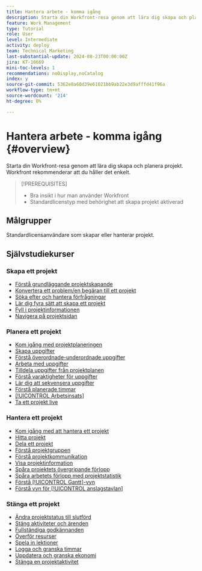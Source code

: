 ```yaml
---
title: Hantera arbete - komma igång
description: Starta din Workfront-resa genom att lära dig skapa och planera projekt. Workfront rekommenderar att du håller det enkelt.
feature: Work Management
type: Tutorial
role: User
level: Intermediate
activity: deploy
team: Technical Marketing
last-substantial-update: 2024-08-23T00:00:00Z
jira: KT-10669
mini-toc-levels: 1
recommendations: noDisplay,noCatalog
index: y
source-git-commit: 5362e8a60d39e61021bb9ab22e3d9afffd41f96a
workflow-type: tm+mt
source-wordcount: '214'
ht-degree: 0%

---
```



# Hantera arbete - komma igång {#overview}

Starta din Workfront-resa genom att lära dig skapa och planera projekt. Workfront rekommenderar att du håller det enkelt.

>[!PREREQUISITES]
>
>* Bra insikt i hur man använder Workfront
>* Standardlicenstyp med behörighet att skapa projekt aktiverad


## Målgrupper

Standardlicensanvändare som skapar eller hanterar projekt.

## Självstudiekurser

### Skapa ett projekt

* [Förstå grundläggande projektskapande](/help/manage-work/projects/understand-basic-project-creation.md)
* [Konvertera ett problem/en begäran till ett projekt](/help/manage-work/issues-requests/create-a-project-from-a-request.md)
* [Söka efter och hantera förfrågningar](/help/manage-work/issues-requests/find-requests.md)
* [Lär dig fyra sätt att skapa ett projekt](/help/manage-work/projects/understand-other-ways-to-create-projects.md)
* [Fyll i projektinformationen](/help/manage-work/projects/fill-in-the-project-details.md)
* [Navigera på projektsidan](/help/manage-work/projects/navigate-the-project-page.md)


### Planera ett projekt

* [Kom igång med projektplaneringen](/help/manage-work/projects/getting-started-plan-a-project.md)
* [Skapa uppgifter](/help/manage-work/tasks/how-to-create-tasks.md)
* [Förstå överordnade-underordnade uppgifter](/help/manage-work/tasks/understand-parent-child-tasks.md)
* [Arbeta med uppgifter](/help/manage-work/tasks/work-with-tasks.md)
* [Tilldela uppgifter från projektplanen](/help/manage-work/tasks/assign-tasks-from-the-project-plan.md)
* [Förstå varaktigheter för uppgifter](/help/manage-work/tasks/understand-task-durations.md)
* [Lär dig att sekvensera uppgifter](/help/manage-work/tasks/learn-to-sequence-tasks.md)
* [Förstå planerade timmar](/help/manage-work/tasks/understand-planned-hours.md)
* [[!UICONTROL Arbetsinsats]](/help/manage-work/tasks/understand-work-effort.md)
* [Ta ett projekt live](/help/manage-work/projects/take-a-project-live.md)

### Hantera ett projekt

* [Kom igång med att hantera ett projekt](/help/manage-work/projects/getting-started-manage-a-project.md)
* [Hitta projekt](/help/manage-work/projects/find-projects.md)
* [Dela ett projekt](/help/manage-work/projects/share-a-project.md)
* [Förstå projektgruppen](/help/manage-work/projects/understand-the-project-team.md)
* [Förstå projektkommunikation](/help/manage-work/projects/understand-project-communication.md)
* [Visa projektinformation](/help/manage-work/projects/view-project-information.md)
* [Spåra projektets övergripande förlopp](/help/manage-work/projects/track-overall-project-progress.md)
* [Spåra arbetets förlopp med projektstatistik](/help/manage-work/projects/track-work-progress-with-project-metrics.md)
* [Förstå [!UICONTROL Gantt]-vyn](/help/manage-work/projects/understand-the-gantt-view.md)
* [Förstå vyn för [!UICONTROL anslagstavlan]](/help/manage-work/projects/understand-the-board-view.md)


### Stänga ett projekt

* [Ändra projektstatus till slutförd](/help/manage-work/projects/change-the-project-status.md)
* [Stäng aktiviteter och ärenden](/help/manage-work/close-a-project/close-tasks-and-issues.md)
* [Fullständiga godkännanden](/help/manage-work/close-a-project/complete-approvals.md)
* [Överför resurser](/help/manage-work/close-a-project/upload-assets.md)
* [Spela in lektioner](/help/manage-work/close-a-project/lessons-learned-from-closing-a-project.md)
* [Logga och granska timmar](/help/manage-work/close-a-project/log-and-review-hours.md)
* [Uppdatera och granska ekonomi](/help/manage-work/project-finances/update-and-review-finances.md)
* [Stänga en projektaktivitet](/help/manage-work/close-a-project/close-a-project-activity.md)

